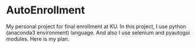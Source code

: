 # AutoEnrollment
My personal project for final enrollment at KU.
In this project, I use python (anaconda3 environment) language.
And also I use selenium and pyautogui modules.
Here is my plan. 

